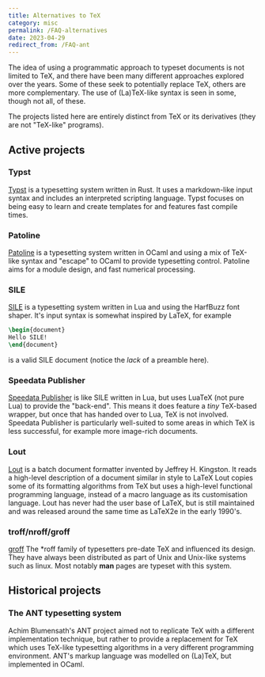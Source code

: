 ```yaml
---
title: Alternatives to TeX
category: misc
permalink: /FAQ-alternatives
date: 2023-04-29
redirect_from: /FAQ-ant
---
```


The idea of using a programmatic approach to typeset documents is not limited
to TeX, and there have been many different approaches explored over the years.
Some of these seek to potentially replace TeX, others are more complementary.
The use of (La)TeX-like syntax is seen in some, though not all, of these.

The projects listed here are entirely distinct from TeX or its derivatives
(they are not "TeX-like" programs).

## Active projects

### Typst
[Typst](https://typst.app/) is a typesetting system written in Rust. It uses a
markdown-like input syntax and includes an interpreted scripting language. Typst
focuses on being easy to learn and create templates for and features fast
compile times.

### Patoline

[Patoline](https://patoline.github.io/) is a typesetting system written in OCaml and
using a mix of TeX-like syntax and "escape" to OCaml to provide typesetting
control. Patoline aims for a module design, and fast numerical processing.

### SILE

[SILE](https://sile-typesetter.org/) is a typesetting system written in Lua and
using the HarfBuzz font shaper. It's input syntax is somewhat inspired by
LaTeX, for example
```latex
\begin{document}
Hello SILE!
\end{document}
```
is a valid SILE document (notice the _lack_ of a preamble here).

### Speedata Publisher

[Speedata Publisher](https://www.speedata.de/en/) is like SILE written in Lua,
but uses LuaTeX (not pure Lua) to provide the "back-end". This means it does
feature a _tiny_ TeX-based wrapper, but once that has handed over to Lua, TeX
is not involved. Speedata Publisher is particularly well-suited to some areas
in which TeX is less successful, for example more image-rich documents.

### Lout

[Lout](https://savannah.nongnu.org/projects/lout/) is a batch document
formatter invented by Jeffrey H. Kingston. It reads a high-level
description of a document similar in style to LaTeX Lout copies some
of its formatting algorithms from TeX but uses a high-level functional
programming language, instead of a macro language as its customisation
language. Lout has never had the user base of LaTeX, but is still maintained
and was released around the same time as LaTeX2e in the early 1990's.


### troff/nroff/groff

[groff](https://www.gnu.org/software/groff/) The \*roff family of typesetters
pre-date TeX and influenced its design. They have always been distributed as part
of Unix and Unix-like systems such as linux. Most notably **man** pages are typeset
with this system.

## Historical projects

### The ANT typesetting system

Achim Blumensath's ANT project aimed not to replicate TeX with a different
implementation technique, but rather to provide a replacement for TeX which
uses TeX-like typesetting algorithms in a very different programming
environment. ANT's markup language was modelled on (La)TeX, but implemented in
OCaml.
